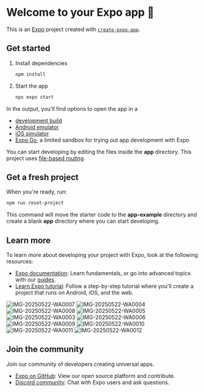 # Welcome to your Expo app 👋

This is an [Expo](https://expo.dev) project created with [`create-expo-app`](https://www.npmjs.com/package/create-expo-app).

## Get started

1. Install dependencies

   ```bash
   npm install
   ```

2. Start the app

   ```bash
   npx expo start
   ```

In the output, you'll find options to open the app in a

- [development build](https://docs.expo.dev/develop/development-builds/introduction/)
- [Android emulator](https://docs.expo.dev/workflow/android-studio-emulator/)
- [iOS simulator](https://docs.expo.dev/workflow/ios-simulator/)
- [Expo Go](https://expo.dev/go), a limited sandbox for trying out app development with Expo

You can start developing by editing the files inside the **app** directory. This project uses [file-based routing](https://docs.expo.dev/router/introduction).

## Get a fresh project

When you're ready, run:

```bash
npm run reset-project
```

This command will move the starter code to the **app-example** directory and create a blank **app** directory where you can start developing.

## Learn more

To learn more about developing your project with Expo, look at the following resources:

- [Expo documentation](https://docs.expo.dev/): Learn fundamentals, or go into advanced topics with our [guides](https://docs.expo.dev/guides).
- [Learn Expo tutorial](https://docs.expo.dev/tutorial/introduction/): Follow a step-by-step tutorial where you'll create a project that runs on Android, iOS, and the web.

![IMG-20250522-WA0007](https://github.com/user-attachments/assets/b89cafb0-b989-4c50-84b3-b0ca998ae532)
![IMG-20250522-WA0004](https://github.com/user-attachments/assets/675a5cc2-6f49-41b6-bd91-db7835466403)
![IMG-20250522-WA0008](https://github.com/user-attachments/assets/c63e101d-f60d-4fb4-8824-170db72645ef)
![IMG-20250522-WA0005](https://github.com/user-attachments/assets/ae1accf5-2c2a-4b83-8950-28155384e2dc)
![IMG-20250522-WA0003](https://github.com/user-attachments/assets/0315a87b-d872-413d-9027-2cc27cd6087b)
![IMG-20250522-WA0006](https://github.com/user-attachments/assets/94b4771d-7039-46cf-8e9b-d27f3339fb54)
![IMG-20250522-WA0009](https://github.com/user-attachments/assets/a63360f3-5c0e-470d-b4ad-3ded2cfe1a1f)
![IMG-20250522-WA0010](https://github.com/user-attachments/assets/c39daa3c-2b9a-4ea0-b885-99a4b0402e08)
![IMG-20250522-WA0011](https://github.com/user-attachments/assets/b448ec77-b730-4c1d-ad25-a71adf4cfc2f)
![IMG-20250522-WA0012](https://github.com/user-attachments/assets/8a622c68-43e0-47ae-bf71-a5da8456041f)












## Join the community

Join our community of developers creating universal apps.

- [Expo on GitHub](https://github.com/expo/expo): View our open source platform and contribute.
- [Discord community](https://chat.expo.dev): Chat with Expo users and ask questions.
